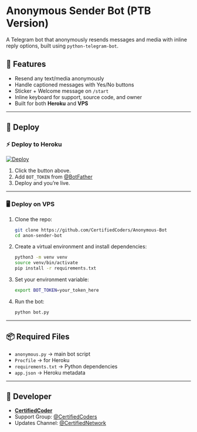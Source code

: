 # Anonymous Sender Bot (PTB Version)

A Telegram bot that anonymously resends messages and media with inline reply options, built using `python-telegram-bot`.

## 🌟 Features

- Resend any text/media anonymously
- Handle captioned messages with Yes/No buttons
- Sticker + Welcome message on `/start`
- Inline keyboard for support, source code, and owner
- Built for both **Heroku** and **VPS**

---

## 🚀 Deploy

### ⚡ Deploy to Heroku

[![Deploy](https://www.herokucdn.com/deploy/button.svg)](https://heroku.com/deploy?template=https://github.com/CertifiedCoders/Anonymous-Bot)

1. Click the button above.
2. Add `BOT_TOKEN` from [@BotFather](https://t.me/BotFather)
3. Deploy and you’re live.

---

### 🖥 Deploy on VPS

1. Clone the repo:
    ```bash
    git clone https://github.com/CertifiedCoders/Anonymous-Bot
    cd anon-sender-bot
    ```

2. Create a virtual environment and install dependencies:
    ```bash
    python3 -m venv venv
    source venv/bin/activate
    pip install -r requirements.txt
    ```

3. Set your environment variable:
    ```bash
    export BOT_TOKEN=your_token_here
    ```

4. Run the bot:
    ```bash
    python bot.py
    ```

---

## 📦 Required Files

- `anonymous.py` → main bot script
- `Procfile` → for Heroku
- `requirements.txt` → Python dependencies
- `app.json` → Heroku metadata

---

## 👤 Developer

- **[CertifiedCoder](https://t.me/CertifiedCoder)**
- Support Group: [@CertifiedCoders](https://t.me/CertifiedCoders)
- Updates Channel: [@CertifiedNetwork](https://t.me/CertifiedNetwork)
